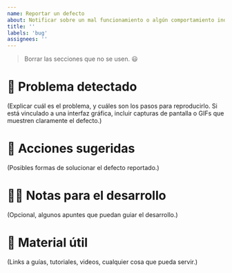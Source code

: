 ```yaml
---
name: Reportar un defecto
about: Notificar sobre un mal funcionamiento o algún comportamiento indeseado.
title: ''
labels: 'bug'
assignees: ''
---
```


> Borrar las secciones que no se usen. :smiley:

# 🐞 Problema detectado

(Explicar cuál es el problema, y cuáles son los pasos para reproducirlo. Si está vinculado a una interfaz gráfica, incluir capturas de pantalla o GIFs que muestren claramente el defecto.)

# :notebook: Acciones sugeridas

(Posibles formas de solucionar el defecto reportado.)

# :technologist: Notas para el desarrollo

(Opcional, algunos apuntes que puedan guiar el desarrollo.)

# :link: Material útil

(Links a guías, tutoriales, videos, cualquier cosa que pueda servir.)
